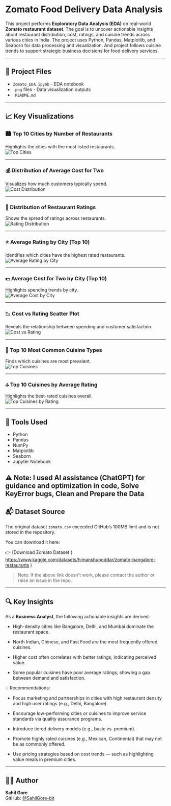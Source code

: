 # Zomato Food Delivery Data Analysis

This project performs **Exploratory Data Analysis (EDA)** on real-world **Zomato restaurant dataset**. The goal is to uncover actionable insights about restaurant distribution, cost, ratings, and cuisine trends across various cities in India. The project uses Python, Pandas, Matplotlib, and Seaborn for data processing and visualization. And project follows cuisine trends to support strategic business decisions for food delivery services.

---

## 📂 Project Files

- `Zomato_EDA.ipynb` - EDA notebook
- `.png` files - Data visualization outputs
- ` README.md` 
---

## 📈 Key Visualizations

### 🏙️ Top 10 Cities by Number of Restaurants  
Highlights the cities with the most listed restaurants.  
![Top Cities](Top_10_Cities.png)

---

### 💰 Distribution of Average Cost for Two  
Visualizes how much customers typically spend.  
![Cost Distribution](Cost_Distribution.png)

---

### 🌟 Distribution of Restaurant Ratings  
Shows the spread of ratings across restaurants.  
![Rating Distribution](Rating_Distribution.png)

---

### ⭐ Average Rating by City (Top 10)  
Identifies which cities have the highest rated restaurants.  
![Average Rating by City](Rating_Top10.png)

---

### 💵 Average Cost for Two by City (Top 10)  
Highlights spending trends by city.  
![Average Cost by City](Average_Cost_Top10_Cities.png)

---

### 📉 Cost vs Rating Scatter Plot  
Reveals the relationship between spending and customer satisfaction.  
![Cost vs Rating](Cost_vs_Rating.png)

---

### 🍜 Top 10 Most Common Cuisine Types  
Finds which cuisines are most prevalent.  
![Top Cuisines](Top_10_Cuisines.png)

---

### 🔝 Top 10 Cuisines by Average Rating  
Highlights the best-rated cuisines overall.  
![Top Cuisines by Rating](Top_10_Cuisines_by_Rating.png)

---

## 🤖 Tools Used

- Python
- Pandas
- NumPy
- Matplotlib
- Seaborn
- Jupyter Notebook

⚠️ Note: I used AI assistance (ChatGPT) for guidance and optimization in code, Solve KeyError bugs, Clean and Prepare the Data
---

## 📬 Dataset Source

The original dataset `zomato.csv` exceeded GitHub’s 100MB limit and is not stored in the repository.

You can download it here:

👉 [Download Zomato Dataset ( https://www.kaggle.com/datasets/himanshupoddar/zomato-bangalore-restaurants ) 

> Note: If the above link doesn't work, please contact the author or raise an issue in the repo.

---

## 🔍 Key Insights

As a **Business Analyst**, the following actionable insights are derived:

- High-density cities like Bangalore, Delhi, and Mumbai dominate the restaurant space.

- North Indian, Chinese, and Fast Food are the most frequently offered cuisines.

- Higher cost often correlates with better ratings, indicating perceived value.

- Some popular cuisines have poor average ratings, showing a gap between demand and satisfaction.

💡 Recommendations:

- Focus marketing and partnerships in cities with high restaurant density and high user ratings (e.g., Delhi, Bangalore).

- Encourage low-performing cities or cuisines to improve service standards via quality assurance programs.

- Introduce tiered delivery models (e.g., basic vs. premium).

- Promote highly rated cuisines (e.g., Mexican, Continental) that may not be as commonly offered.

- Use pricing strategies based on cost trends — such as highlighting value meals in premium cities.

--- 

## 👨‍💻 Author

**Sahil Gore**  
GitHub: [@SahilGore-bit](https://github.com/SahilGore-bit)
